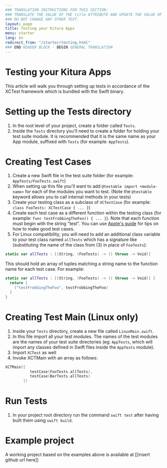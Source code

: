 ```yaml
---
### TRANSLATION INSTRUCTIONS FOR THIS SECTION:
### TRANSLATE THE VALUE OF THE title ATTRIBUTE AND UPDATE THE VALUE OF THE lang ATTRIBUTE. 
### DO NOT CHANGE ANY OTHER TEXT. 
layout: page
title: Testing your Kitura Apps
menu: starter
lang: en
redirect_from: "/starter/testing.html"
### END HEADER BLOCK - BEGIN GENERAL TRANSLATION
---
```


# Testing your Kitura Apps

This article will walk you through setting up tests in accordance of the XCTest framework which is bundled with the Swift binary.

# Setting up the Tests directory
1. In the root level of your project, create a folder called `Tests`.
2. Inside the `Tests` directory you'll need to create a folder for holding your test suite module. It is recommended that it is the same name as your App module, suffixed with `Tests` (for example: `AppTests`).

# Creating Test Cases
1. Create a new Swift file in the test suite folder (for example: `AppTests/FooTests.swift`)
2. When setting up this file you'll want to add `@testable import <module-name>` for each of the modules you want to test. (Note the `@testable` keyword allows you to call internal methods in your tests)
3. Create your testing class as a subclass of `XCTestCase` (for example: `class FooTests: XCTestCase { ... }`)
4. Create each test case as a different function within the testing class (for example: `func testFrobbingTheFoo() { ... }`). Note that each function must begin with the string "test". You can use [Apple's guide](https://developer.apple.com/library/mac/documentation/DeveloperTools/Conceptual/testing_with_xcode/chapters/04-writing_tests.html) for tips on how to make good test cases.
5. For Linux compatibility, you will need to add an additional class variable to your test class named `allTests` which has a signature like (substituting the name of the class from (3) in place of `FooTests`):
```swift
static var allTests : [(String, (FooTests) -> () throws -> Void)]
```
This should hold an array of tuples matching a string name to the function name for each test case. For example:
```swift
static var allTests : [(String, (FooTests) -> () throws -> Void)] {
  return [
    ("testFrobbingTheFoo", testFrobbingTheFoo)
  ]
}
```

# Creating Test Main (Linux only)
1. Inside your `Tests` directory, create a new file called `LinuxMain.swift`.
2. In this file import all your test modules. The names of the test modules are the names of your test suite directories (eg: `AppTests`, which will import any classes defined in Swift files inside the `AppTests` module).
3. Import `XCTest` as well
4. Invoke XCTMain with an array as follows:
```swift
XCTMain([
           testCase(FooTests.allTests),
           testCase(BarTests.allTests)
        ])
```

# Run Tests
1. In your project root directory run the command `swift test` after having built them using `swift build`.

# Example project
A working project based on the examples above is available at [[insert github url here]]
